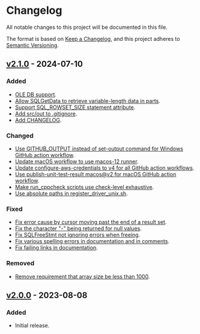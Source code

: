 # Changelog

All notable changes to this project will be documented in this file.

The format is based on [Keep a Changelog](https://keepachangelog.com/en/1.1.0/),
and this project adheres to [Semantic Versioning](https://semver.org/spec/v2.0.0.html).

## [v2.1.0](https://github.com/awslabs/amazon-timestream-odbc-driver/releases/tag/v2.1.0) - 2024-07-10

### Added

- [OLE DB support](https://github.com/awslabs/amazon-timestream-odbc-driver/pull/15).
- [Allow SQLGetData to retrieve variable-length data in parts](https://github.com/awslabs/amazon-timestream-odbc-driver/pull/15).
- [Support SQL_ROWSET_SIZE statement attribute](https://github.com/awslabs/amazon-timestream-odbc-driver/pull/15).
- [Add src/out to .gitignore](https://github.com/awslabs/amazon-timestream-odbc-driver/pull/15).
- [Add CHANGELOG](https://github.com/awslabs/amazon-timestream-odbc-driver/pull/16).

### Changed

- [Use GITHUB_OUTPUT instead of set-output command for Windows GitHub action workflow](https://github.com/awslabs/amazon-timestream-odbc-driver/pull/9).
- [Update macOS workflow to use macos-12 runner](https://github.com/awslabs/amazon-timestream-odbc-driver/pull/15).
- [Update configure-aws-credentials to v4 for all GitHub action workflows](https://github.com/awslabs/amazon-timestream-odbc-driver/pull/15).
- [Use publish-unit-test-result macos@v2 for macOS GitHub action workflow](https://github.com/awslabs/amazon-timestream-odbc-driver/pull/15).
- [Make run_cppcheck scripts use check-level exhaustive](https://github.com/awslabs/amazon-timestream-odbc-driver/pull/15).
- [Use absolute paths in register_driver_unix.sh](https://github.com/awslabs/amazon-timestream-odbc-driver/pull/15).

### Fixed

- [Fix error cause by cursor moving past the end of a result set](https://github.com/awslabs/amazon-timestream-odbc-driver/pull/15).
- [Fix the character "-" being returned for null values](https://github.com/awslabs/amazon-timestream-odbc-driver/pull/15).
- [Fix SQLFreeStmt not ignoring errors when freeing](https://github.com/awslabs/amazon-timestream-odbc-driver/pull/15).
- [Fix various spelling errors in documentation and in comments](https://github.com/awslabs/amazon-timestream-odbc-driver/pull/15).
- [Fix failing links in documentation](https://github.com/awslabs/amazon-timestream-odbc-driver/pull/8).

### Removed

- [Remove requirement that array size be less than 1000](https://github.com/awslabs/amazon-timestream-odbc-driver/pull/15).

## [v2.0.0](https://github.com/awslabs/amazon-timestream-odbc-driver/releases/tag/v2.0.0) - 2023-08-08

### Added

- Initial release.
